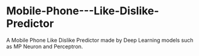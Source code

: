 # Mobile-Phone---Like-Dislike-Predictor
 A Mobile Phone Like Dislike Predictor made by Deep Learning models such as MP Neuron and Perceptron.
